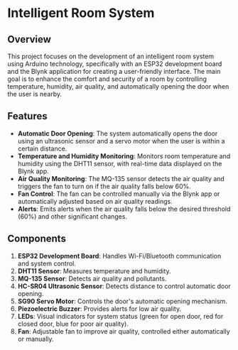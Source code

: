 # Intelligent Room System

## Overview
This project focuses on the development of an intelligent room system using Arduino technology, specifically with an ESP32 development board and the Blynk application for creating a user-friendly interface. The main goal is to enhance the comfort and security of a room by controlling temperature, humidity, air quality, and automatically opening the door when the user is nearby.

## Features

- **Automatic Door Opening**: The system automatically opens the door using an ultrasonic sensor and a servo motor when the user is within a certain distance.
- **Temperature and Humidity Monitoring**: Monitors room temperature and humidity using the DHT11 sensor, with real-time data displayed on the Blynk app.
- **Air Quality Monitoring**: The MQ-135 sensor detects the air quality and triggers the fan to turn on if the air quality falls below 60%.
- **Fan Control**: The fan can be controlled manually via the Blynk app or automatically adjusted based on air quality readings.
- **Alerts**: Emits alerts when the air quality falls below the desired threshold (60%) and other significant changes.

## Components

1. **ESP32 Development Board**: Handles Wi-Fi/Bluetooth communication and system control.
2. **DHT11 Sensor**: Measures temperature and humidity.
3. **MQ-135 Sensor**: Detects air quality and pollutants.
4. **HC-SR04 Ultrasonic Sensor**: Detects distance to control automatic door opening.
5. **SG90 Servo Motor**: Controls the door's automatic opening mechanism.
6. **Piezoelectric Buzzer**: Provides alerts for low air quality.
7. **LEDs**: Visual indicators for system status (green for open door, red for closed door, blue for poor air quality).
8. **Fan**: Adjustable fan to improve air quality, controlled either automatically or manually.
